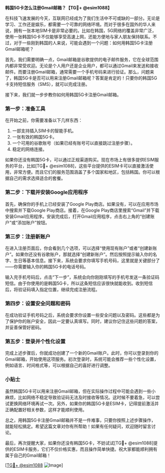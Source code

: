 **韩国5G卡怎么注册Gmail邮箱？【TG💪+ @esim1088】**

在科技飞速发展的今天，互联网已经成为了我们生活中不可或缺的一部分。无论是学习、工作还是娱乐，都需要一个可靠的网络环境。而对于很多在国外的华人来说，拥有一张本地SIM卡是非常必要的。比如在韩国，5G网络的覆盖非常广泛，使用一张韩国5G卡不仅能够享受高速上网，还能方便地与家人朋友保持联系。不过，对于一些刚到韩国的人来说，可能会遇到一个问题：如何用韩国5G卡注册Gmail邮箱呢？

首先，我们需要明确一点，Gmail邮箱是谷歌提供的电子邮件服务，它在全球范围内都非常受欢迎。无论是个人用户还是企业用户，都可以通过Gmail来发送和接收邮件。而要注册Gmail邮箱，通常需要一个手机号码来进行验证。那么，问题来了，韩国5G卡是否可以用来注册Gmail邮箱呢？答案是肯定的！只要你的韩国5G卡支持短信服务（SMS），就可以完成注册。

接下来，我们就一步步教你如何用韩国5G卡注册Gmail邮箱。

### 第一步：准备工具

在开始之前，你需要准备以下几样东西：
1. 一部支持插入SIM卡的智能手机。
2. 一张有效的韩国5G卡。
3. 一个可用的谷歌账号（如果已经有账号可以直接跳过注册步骤）。
4. 稳定的网络连接。

如果你还没有韩国5G卡，可以通过正规渠道购买。现在市场上有很多提供ESIM服务的平台，比如[TG💪+ @esim1088]，这些平台提供的ESIM卡可以直接激活使用，非常方便。而且它们的服务范围涵盖了多个国家和地区，包括韩国。你可以根据自己的需求选择适合的套餐。

### 第二步：下载并安装Google应用程序

首先，确保你的手机上已经安装了Google Play商店。如果没有，可以在应用市场中搜索并下载Google Play商店。接着，在Google Play商店里搜索“Gmail”并下载安装Gmail应用程序。安装完成后，打开Gmail应用程序，点击右上角的“创建账户”或“添加账户”按钮。

### 第三步：注册新账户

在进入注册页面后，你会看到几个选项，可以选择“使用现有账户”或者“创建新账户”。如果你还没有谷歌账户，那就选择“创建新账户”。然后按照提示输入你的名字、生日等基本信息。接下来，系统会要求你填写手机号码，这里就是关键部分了——你需要输入你的韩国5G卡的电话号码。

输入完手机号码后，点击“下一步”，系统会向你刚刚填写的手机号发送一条验证码短信。由于你使用的是韩国5G卡，所以这条短信应该很快就能收到。收到短信后，将验证码填入指定位置，继续完成注册流程。

### 第四步：设置安全问题和密码

在成功验证手机号码之后，系统会要求你设置一些安全问题以及密码。这些都是为了保护你的账户安全，因此一定要认真填写。同时，建议你记住这些问题的答案，并妥善保管好密码。

### 第五步：登录并个性化设置

完成上述步骤后，你就成功创建了一个新的Gmail账户。此时，你可以登录到你的Gmail邮箱，开始使用这项服务。初次登录时，系统可能会推荐一些个性化设置，例如语言、时间格式等，可以根据自己的喜好进行调整。

### 小贴士

虽然韩国5G卡可以用来注册Gmail邮箱，但在实际操作过程中可能会遇到一些小麻烦，比如网络不稳定导致验证码无法及时接收等情况。这时候不要着急，可以尝试更换网络环境再试一次。另外，如果你的韩国5G卡是ESIM卡，记得提前激活并正确配置好相关参数，这样才能顺利使用。

总之，用韩国5G卡注册Gmail邮箱并不是一件难事，只要你按照上述步骤操作，就能轻松搞定。希望这篇文章对你有所帮助！如果有任何疑问，欢迎随时留言讨论。

最后，再次提醒大家，如果你还没有韩国5G卡，不妨试试[TG💪+ @esim1088]提供的ESIM卡服务，它们不仅价格实惠，而且操作简单快捷。祝大家都能顺利拥有属于自己的Gmail邮箱！

[[TG💪+ @esim1088](https://t.me/s/esim1088) ![Image](https://i.postimg.cc/4NQfJmqS/Snipaste-2025-05-13-00-14-12.png)]